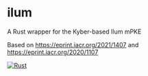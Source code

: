 # ilum
A Rust wrapper for the Kyber-based Ilum mPKE

Based on
https://eprint.iacr.org/2021/1407 and https://eprint.iacr.org/2020/1107

[![Rust](https://github.com/reenboog/ilum/actions/workflows/rust.yml/badge.svg?branch=master)](https://github.com/reenboog/ilum/actions/workflows/rust.yml)
